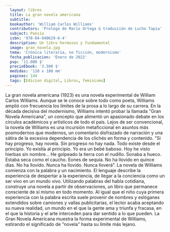 ```yaml
---
  layout: libros
  title: La gran novela americana
  subtitle: 
  bookauthor: 'William Carlos Williams'
  contributors: 'Prologo de Mario Ortega & traducción de Lucho Tapia'
  subject: Poesía
  isbn: '978-84-940629-6-4'
  description: Un libro hermosos y fundamental
  image: gran_novela.jpg
  tema: 'Crónica literaria, no ficción, modernismo'
  fecha_publicacion: 'Enero de 2022'
  pvp: '11.000 $'
  precioEbook: '3.500 $'
  medidas: '110 x 180 mm'
  paginas: 144
  tags: [Edicion digital, Libros, feminismo]
---
```

La gran novela americana (1923) es una novela experimental de William Carlos Williams. Aunque se le conoce sobre todo como poeta, Williams amplió con frecuencia los límites de la prosa a lo largo de su carrera. En la década decisiva del modernismo, Williams intentó probar la llamada "Gran Novela Americana", un concepto que alimentó un apasionado debate en los círculos académicos y artísticos de todo el país. Lejos de ser convencional, la novela de Williams es una incursión metaficcional en asuntos más posmodernos que modernos, un comentario disfrazado de narración y una sátira de la excesiva dependencia de los clichés en forma y contenido. "Si hay progreso, hay novela. Sin progreso no hay nada. Todo existe desde el principio. Yo existía al principio. Yo era un bebé baboso. Hoy he visto hierbas sin nombre... He golpeado la tierra con el nudillo. Sonaba a hueco. Estaba seca como el caucho. Eones de sequía. No ha llovido en quince días. No ha llovido. Nunca ha llovido. Nunca lloverá". La novela de Williams comienza con la palabra y un nacimiento. El lenguaje describe la experiencia de despertar a la experiencia, de llegar a la conciencia como un ser vivo en un mundo vivo. Utilizando palabras del habla cotidiana, construye una novela a partir de observaciones, un libro que permanece consciente de sí mismo en todo momento. Al igual que el niño cuya primera experiencia con la palabra escrita suele provenir de nombres y eslóganes extendidos sobre camiones y vallas publicitarias, el lector acaba aceptando su nueva realidad, un mundo en el que la gente ama y triunfa y fracasa, en el que la historia y el arte interceden para dar sentido a lo que pueden. La Gran Novela Americana muestra la forma experimental de Williams, estirando el significado de "novela" hasta su límite más lejano. 


